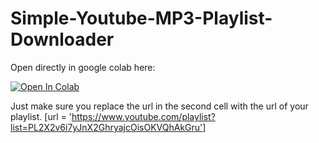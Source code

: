 # Simple-Youtube-MP3-Playlist-Downloader


Open directly in google colab here:

[![Open In Colab](https://colab.research.google.com/assets/colab-badge.svg)](https://colab.research.google.com/drive/1ZMzEL5sO8OyUe1AoUg0fV1gm1ZB7TSTg)


Just make sure you replace the url in the second cell with the url of your playlist.
[url = 'https://www.youtube.com/playlist?list=PL2X2v6i7yJnX2GhryajcOisOKVQhAkGru']

